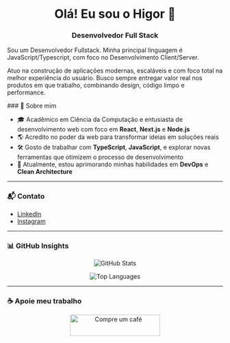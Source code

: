 <h1 align="center">Olá! Eu sou o Higor 👋</h1>
<h3 align="center">Desenvolvedor Full Stack</h3>

<p align="left">
  Sou um Desenvolvedor Fullstack. Minha principal linguagem é JavaScript/Typescript, com foco no Desenvolvimento Client/Server.
</p>
<p align="left">
  Atuo na construção de aplicações modernas, escaláveis e com foco total na melhor experiência do usuário. Busco sempre entregar valor real nos produtos em que trabalho,       combinando design, código limpo e performance.
</p>
### 🚀 Sobre mim

- 🎓 Acadêmico em Ciência da Computação e entusiasta de desenvolvimento web com foco em **React**, **Next.js** e **Node.js**
- 🌎 Acredito no poder da web para transformar ideias em soluções reais
- 🛠️ Gosto de trabalhar com **TypeScript**, **JavaScript**, e explorar novas ferramentas que otimizem o processo de desenvolvimento
- 🌱 Atualmente, estou aprimorando minhas habilidades em **DevOps** e **Clean Architecture**

---

### 📬 Contato

- [LinkedIn](https://linkedin.com/in/pedro-higor-b8b546234)
- [Instagram](https://instagram.com/_higor.ss)
---

### 📊 GitHub Insights

<p align="center">
  <img src="https://github-readme-stats.vercel.app/api?username=higordevv&show_icons=true&theme=default" alt="GitHub Stats" />
</p>

<p align="center">
  <img src="https://github-readme-stats.vercel.app/api/top-langs/?username=higordevv&layout=compact&langs_count=6" alt="Top Languages" />
</p>

---

### ☕ Apoie meu trabalho

<p align="center">
  <a href="https://www.buymeacoffee.com/pedrohigorx">
    <img src="https://cdn.buymeacoffee.com/buttons/v2/default-yellow.png" height="50" width="210" alt="Compre um café" />
  </a>
</p>
